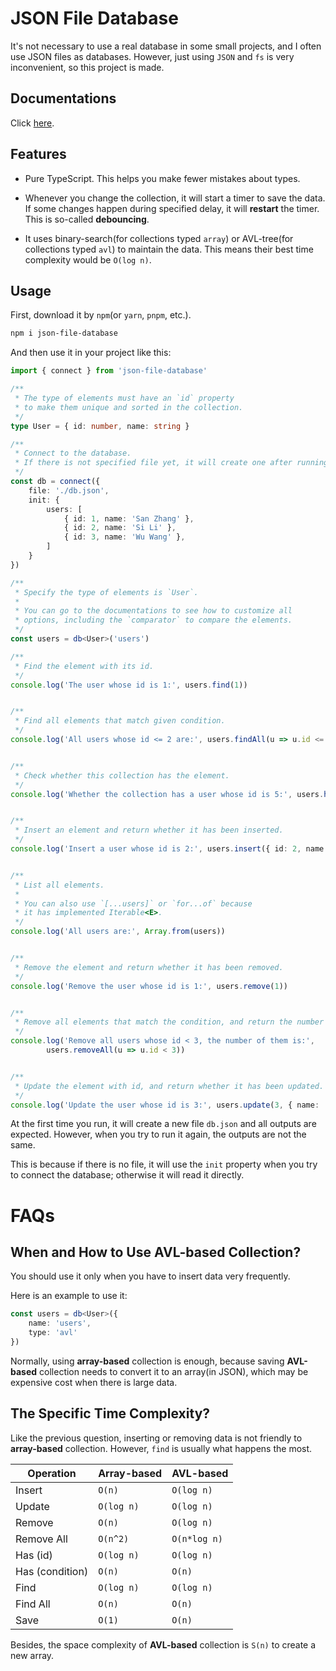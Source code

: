 # JSON File Database

It's not necessary to use a real database in some small projects, and I often use JSON files as databases. However, just using `JSON` and `fs` is very inconvenient, so this project is made.

## Documentations

Click [here](https://kifuan.github.io/json-file-database/modules.html).

## Features

+ Pure TypeScript. This helps you make fewer mistakes about types.

+ Whenever you change the collection, it will start a timer to save the data. If some changes happen during specified delay, it will **restart** the timer. This is so-called **debouncing**.

+ It uses binary-search(for collections typed `array`) or AVL-tree(for collections typed `avl`) to maintain the data. This means their best time complexity would be `O(log n)`.

## Usage

First, download it by `npm`(or `yarn`, `pnpm`, etc.).

```bash
npm i json-file-database
```

And then use it in your project like this:

```typescript
import { connect } from 'json-file-database'

/**
 * The type of elements must have an `id` property
 * to make them unique and sorted in the collection.
 */
type User = { id: number, name: string }

/**
 * Connect to the database.
 * If there is not specified file yet, it will create one after running this program.
 */
const db = connect({
    file: './db.json',
    init: {
        users: [
            { id: 1, name: 'San Zhang' },
            { id: 2, name: 'Si Li' },
            { id: 3, name: 'Wu Wang' },
        ]
    }
})

/**
 * Specify the type of elements is `User`.
 * 
 * You can go to the documentations to see how to customize all
 * options, including the `comparator` to compare the elements.
 */
const users = db<User>('users')

/**
 * Find the element with its id.
 */
console.log('The user whose id is 1:', users.find(1))


/**
 * Find all elements that match given condition.
 */
console.log('All users whose id <= 2 are:', users.findAll(u => u.id <= 2))


/**
 * Check whether this collection has the element.
 */
console.log('Whether the collection has a user whose id is 5:', users.has(5))


/**
 * Insert an element and return whether it has been inserted.
 */
console.log('Insert a user whose id is 2:', users.insert({ id: 2, name: 'Liu Zhao' }))


/**
 * List all elements.
 * 
 * You can also use `[...users]` or `for...of` because
 * it has implemented Iterable<E>.
 */
console.log('All users are:', Array.from(users))


/**
 * Remove the element and return whether it has been removed.
 */
console.log('Remove the user whose id is 1:', users.remove(1))


/**
 * Remove all elements that match the condition, and return the number of them.
 */
console.log('Remove all users whose id < 3, the number of them is:',
        users.removeAll(u => u.id < 3)) 


/**
 * Update the element with id, and return whether it has been updated.
 */
console.log('Update the user whose id is 3:', users.update(3, { name: 'Liu Zhao' }))
```

At the first time you run, it will create a new file `db.json` and all outputs are expected. However, when you try to run it again, the outputs are not the same.

This is because if there is no file, it will use the `init` property when you try to connect the database; otherwise it will read it directly.

# FAQs

## When and How to Use AVL-based Collection?

You should use it only when you have to insert data very frequently.

Here is an example to use it:

```typescript
const users = db<User>({
    name: 'users',
    type: 'avl'
})
```

Normally, using **array-based** collection is enough, because saving **AVL-based** collection needs to convert it to an array(in JSON), which may be expensive cost when there is large data.

## The Specific Time Complexity?

Like the previous question, inserting or removing data is not friendly to **array-based** collection. However, `find` is usually what happens the most.

| Operation       | Array-based | AVL-based    |
| --------------- | ----------- | ------------ |
| Insert          | `O(n)`      | `O(log n)`   |
| Update          | `O(log n)`  | `O(log n)`   |
| Remove          | `O(n)`      | `O(log n)`   |
| Remove All      | `O(n^2)`    | `O(n*log n)` |
| Has (id)        | `O(log n)`  | `O(log n)`   |
| Has (condition) | `O(n)`      | `O(n)`       |
| Find            | `O(log n)`  | `O(log n)`   |
| Find All        | `O(n)`      | `O(n)`       |
| Save            | `O(1)`      | `O(n)`       |

Besides, the space complexity of **AVL-based** collection is `S(n)` to create a new array.